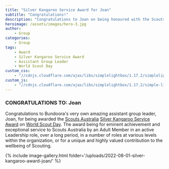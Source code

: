```yaml
---
title: "Silver Kangaroo Service Award for Joan"
subtitle: "Congratulations!"
description: "Congratulations to Joan on being honoured with the Scouts Australia Silver Kangaroo Service Award on World Scout Day"
heroimage: /assets/images/hero-3.jpg
author:
    - Group
categories:
    - Group
tags:
    - Award
    - Silver Kangaroo Service Award
    - Assistant Group Leader
    - World Scout Day
custom_css:
    - "//cdnjs.cloudflare.com/ajax/libs/simplelightbox/1.17.2/simplelightbox.min.css"
custom_js:
    - "//cdnjs.cloudflare.com/ajax/libs/simplelightbox/1.17.2/simple-lightbox.min.js"
---
```


### CONGRATULATIONS TO: Joan

Congratulations to Bundoora's very own amazing assistant group leader, Joan, for being awarded the [Scouts Australia](https://scouts.com.au/) [Silver Kangaroo Service Award](https://scouts.com.au/about/what-is-scouting/awards/) on [World Scout Day](https://scoutsvictoria.com.au/age-sections-adults/leader-resources/marketing/world-scout-day-2022/). The award being for eminent achievement and exceptional service to Scouts Australia by an Adult Member in an active Leadership role, over a long period, in a number of roles at various levels within the organization, or for a unique and highly valued contribution to the wellbeing of Scouting.

{% include image-gallery.html folder='/uploads/2022-08-01-silver-kangaroo-award-joan/' %}
